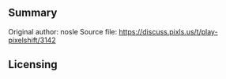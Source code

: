 ## Summary

Original author: nosle Source file:
<https://discuss.pixls.us/t/play-pixelshift/3142>

## Licensing
